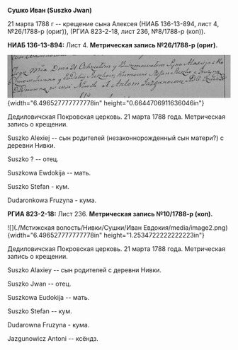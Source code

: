 **Сушко Иван (Suszko Jwan)**

21 марта 1788 г -- крещение сына Алексея (НИАБ 136-13-894, лист 4,
№26/1788-р (ориг)), (РГИА 823-2-18, лист 236, №8/1788-р (коп)).

**НИАБ 136-13-894:** Лист 4. **Метрическая запись №26/1788-р (ориг).**

![](./media/55bb6226cf54ac8edaf5ad519ce5be630c04f634.png){width="6.496527777777778in"
height="0.6644706911636046in"}

Дедиловичская Покровская церковь. 21 марта 1788 года. Метрическая запись
о крещении.

Suszko Alexiej -- сын родителей (незаконнорожденный сын матери?) с
деревни Нивки.

Suszko ? -- отец.

Suszkowa Ewdokija -- мать.

Suszko Stefan - кум.

Dudaronkowa Fruzyna - кума.

**РГИА 823-2-18:** Лист 236. **Метрическая запись №10/1788-р (коп).**

![](./Мстижская волость/Нивки/Сушки/Иван Евдокия/media/image2.png){width="6.496527777777778in"
height="1.2534722222222223in"}

Дедиловичская Покровская церковь. 21 марта 1788 года. Метрическая запись
о крещении.

Suszko Alaxiey -- сын родителей с деревни Нивки.

Suszko Jwan -- отец.

Suszkowa Eudokija -- мать.

Suszko Stefan -- кум.

Dudarowna Fruzyna - кума.

Jazgunowicz Antoni -- ксёндз.

